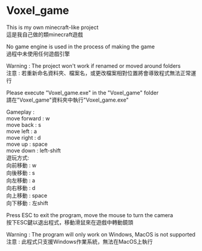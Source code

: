 # Voxel_game
This is my own minecraft-like project  
這是我自己做的類minecraft遊戲

No game engine is used in the process of making the game  
過程中未使用任何遊戲引擎

Warning : The project won't work if renamed or moved around folders  
注意 : 若重新命名資料夾、檔案名，或更改檔案相對位置將會導致程式無法正常運行

Please execute "Voxel_game.exe" in the "Voxel_game" folder  
請在"Voxel_game"資料夾中執行"Voxel_game.exe"

Gameplay :  
    move forward : w  
    move back : s  
    move left : a  
    move right : d  
    move up : space  
    move down : left-shift  
遊玩方式:  
    向前移動 : w  
    向後移動 : s  
    向左移動 : a  
    向右移動 : d  
    向上移動 : space  
    向下移動 : 左shift  

Press ESC to exit the program, move the mouse to turn the camera  
按下ESC鍵以退出程式，移動滑鼠來在遊戲中轉動鏡頭  

Warning : The program will only work on Windows, MacOS is not supported  
注意 : 此程式只支援Windows作業系統，無法在MacOS上執行
